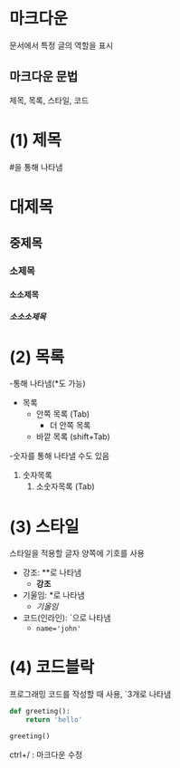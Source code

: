 # 마크다운

문서에서 특정 글의 역할을 표시



## 마크다운 문법

제목, 목록, 스타일, 코드

# (1) 제목

#을 통해 나타냄

# 대제목

## 중제목

### 소제목

#### 소소제목

##### 소소소제목



# (2) 목록

-통해 나타냄(*도 가능)

- 목록
  - 안쪽 목록 (Tab)
    - 더 안쪽 목록
  - 바깥 목록 (shift+Tab)

-숫자를 통해 나타낼 수도 있음

1. 숫자목록
   1. 소숫자목록 (Tab)



# (3) 스타일

스타일을 적용할 글자 양쪽에 기호를 사용

- 강조: **로 나타냄
  - **강조**
- 기울임: *로 나타냄
  - *기울임*
- 코드(인라인): `으로 나타냄
  - `name='john'`



# (4) 코드블락

프로그래밍 코드를 작성할 때 사용, `3개로 나타냄

```python
def greeting():
    return 'hello'

greeting()
```



ctrl+/ : 마크다운 수정
